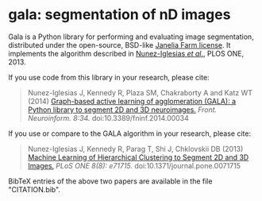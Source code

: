 # gala: segmentation of nD images

Gala is a Python library for performing and evaluating image segmentation,
distributed under the open-source, BSD-like
[Janelia Farm license][jrc_license].
It implements the algorithm described in [Nunez-Iglesias *et al*.][plosone],
PLOS ONE, 2013.

If you use code from this library in your research, please cite:

> Nunez-Iglesias J, Kennedy R, Plaza SM, Chakraborty A and Katz WT (2014)
> [Graph-based active learning of agglomeration (GALA): a Python library to
> segment 2D and 3D neuroimages.][Frontiers]
> *Front. Neuroinform. 8:34.* doi:10.3389/fninf.2014.00034

If you use or compare to the GALA algorithm in your research, please cite:

> Nunez-Iglesias J, Kennedy R, Parag T, Shi J, Chklovskii DB (2013) [Machine
> Learning of Hierarchical Clustering to Segment 2D and 3D
> Images.][plosone]
> *PLoS ONE 8(8): e71715.*  doi:10.1371/journal.pone.0071715

BibTeX entries of the above two papers are available in the file "CITATION.bib".

[jrc_license]: http://janelia-flyem.github.io/janelia_farm_license.html
[plosone]:     http://journals.plos.org/plosone/article?id=10.1371/journal.pone.0071715
[frontiers]:   http://journal.frontiersin.org/Journal/10.3389/fninf.2014.00034/abstract

